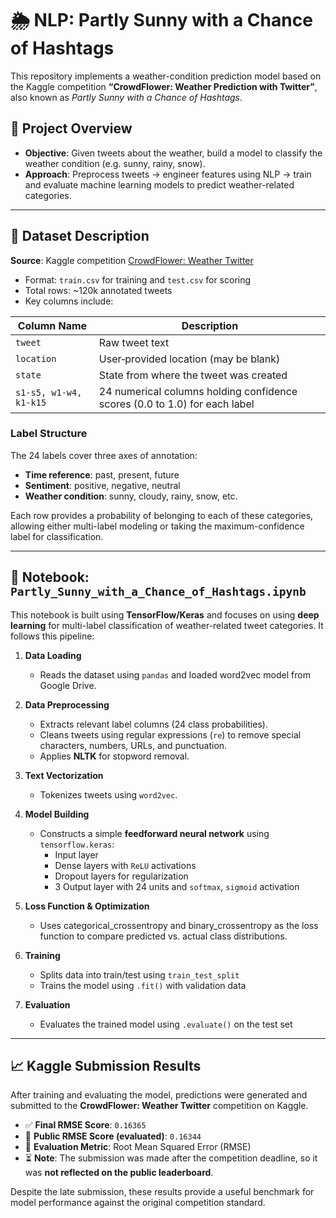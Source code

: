 
# 🌦️ NLP: Partly Sunny with a Chance of Hashtags

This repository implements a weather-condition prediction model based on the Kaggle competition **“CrowdFlower: Weather Prediction with Twitter”**, also known as *Partly Sunny with a Chance of Hashtags*.

## 🧠 Project Overview

- **Objective**: Given tweets about the weather, build a model to classify the weather condition (e.g. sunny, rainy, snow).
- **Approach**: Preprocess tweets → engineer features using NLP → train and evaluate machine learning models to predict weather-related categories.

---

## 📁 Dataset Description

**Source**: Kaggle competition [CrowdFlower: Weather Twitter](https://www.kaggle.com/competitions/crowdflower-weather-twitter)

- Format: `train.csv` for training and `test.csv` for scoring
- Total rows: ~120k annotated tweets
- Key columns include:

| Column Name      | Description                                                                 |
|------------------|-----------------------------------------------------------------------------|
| `tweet`          | Raw tweet text                                                              |
| `location`       | User‑provided location (may be blank)                                       |
| `state`          | State from where the tweet was created                                   |
| `s1-s5, w1-w4, k1-k15` | 24 numerical columns holding confidence scores (0.0 to 1.0) for each label|

### Label Structure

The 24 labels cover three axes of annotation:

- **Time reference**: past, present, future
- **Sentiment**: positive, negative, neutral
- **Weather condition**: sunny, cloudy, rainy, snow, etc.

Each row provides a probability of belonging to each of these categories, allowing either multi-label modeling or taking the maximum-confidence label for classification.

---

## 📝 Notebook: `Partly_Sunny_with_a_Chance_of_Hashtags.ipynb`

This notebook is built using **TensorFlow/Keras** and focuses on using **deep learning** for multi-label classification of weather-related tweet categories. It follows this pipeline:

1. **Data Loading**
   - Reads the dataset using `pandas` and loaded word2vec model from Google Drive.

2. **Data Preprocessing**
   - Extracts relevant label columns (24 class probabilities).
   - Cleans tweets using regular expressions (`re`) to remove special characters, numbers, URLs, and punctuation.
   - Applies **NLTK** for stopword removal.

3. **Text Vectorization**
   - Tokenizes tweets using `word2vec`.
  
4. **Model Building**
   - Constructs a simple **feedforward neural network** using `tensorflow.keras`:
     - Input layer
     - Dense layers with `ReLU` activations
     - Dropout layers for regularization
     - 3 Output layer with 24 units and `softmax`, `sigmoid` activation

5. **Loss Function & Optimization**
   - Uses categorical_crossentropy and binary_crossentropy as the loss function to compare predicted vs. actual class distributions.

6. **Training**
   - Splits data into train/test using `train_test_split`
   - Trains the model using `.fit()` with validation data

7. **Evaluation**
   - Evaluates the trained model using `.evaluate()` on the test set

---
## 📈 Kaggle Submission Results

After training and evaluating the model, predictions were generated and submitted to the **CrowdFlower: Weather Twitter** competition on Kaggle.

- ✅ **Final RMSE Score**: `0.16365`
- 🧪 **Public RMSE Score (evaluated)**: `0.16344`
- 📏 **Evaluation Metric**: Root Mean Squared Error (RMSE)
- ⏳ **Note**: The submission was made after the competition deadline, so it was **not reflected on the public leaderboard**.

Despite the late submission, these results provide a useful benchmark for model performance against the original competition standard.
